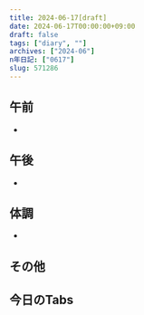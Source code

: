 ```yaml
---
title: 2024-06-17[draft]
date: 2024-06-17T00:00:00+09:00
draft: false
tags: ["diary", ""]
archives: ["2024-06"]
n年日記: ["0617"]
slug: 571286
---
```

## 午前
- 
## 午後
- 
## 体調
- 
## その他
## 今日のTabs
